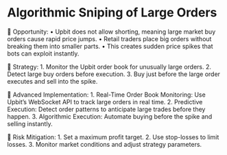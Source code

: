 # Algorithmic Sniping of Large Orders

🔹 Opportunity:
	•	Upbit does not allow shorting, meaning large market buy orders cause rapid price jumps.
	•	Retail traders place big orders without breaking them into smaller parts.
	•	This creates sudden price spikes that bots can exploit instantly.


🔹 Strategy:
	1.	Monitor the Upbit order book for unusually large orders.
	2.	Detect large buy orders before execution.
	3.	Buy just before the large order executes and sell into the spike.

🔹 Advanced Implementation:
	1.	Real-Time Order Book Monitoring: Use Upbit’s WebSocket API to track large orders in real time.
	2.	Predictive Execution: Detect order patterns to anticipate large trades before they happen.
	3.	Algorithmic Execution: Automate buying before the spike and selling instantly.

🔹 Risk Mitigation:
	1.	Set a maximum profit target.
	2.	Use stop-losses to limit losses.
	3.	Monitor market conditions and adjust strategy parameters.



